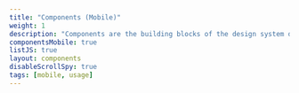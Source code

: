 ```yaml
---
title: "Components (Mobile)"
weight: 1
description: "Components are the building blocks of the design system designed with users in mind."
componentsMobile: true
listJS: true
layout: components
disableScrollSpy: true
tags: [mobile, usage]
---
```


<style>
main .col-xl-4:has(.card-components),
main .col-xl-4:has(.card-components-mobile),
main .col-xl-4:has(.card-mobile) {
  display: none !important;
}
</style>
